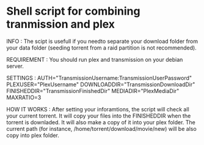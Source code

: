 # Shell script for combining tranmission and plex

INFO :
The scipt is usefull if you needto separate your download folder from your data folder (seeding torrent from a raid partition is
not recommended).

REQUIREMENT :
You should run plex and transmission on your debian server.

SETTINGS :
AUTH="TransmissionUsername:TransmissionUserPassword"
PLEXUSER="PlexUsername"
DOWNLOADDIR="TransmissionDownloadDir"
FINISHEDDIR="TransmissionFinishedDir"
MEDIADIR="PlexMediaDir"
MAXRATIO=3

HOW IT WORKS :
After setting your inforamtions, the script will check all your current torrent.
It will copy your files into the FINISHEDDIR when the torrent is downladed.
It will also make a copy of it into your plex folder.
The current path (for instance, /home/torrent/download/movie/new) will be also copy into plex folder.


